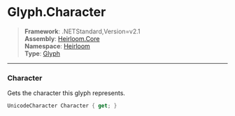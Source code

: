 # Glyph.Character

> **Framework**: .NETStandard,Version=v2.1  
> **Assembly**: [Heirloom.Core][0]  
> **Namespace**: [Heirloom][0]  
> **Type**: [Glyph][1]  

--------------------------------------------------------------------------------

### Character

Gets the character this glyph represents.

```cs
UnicodeCharacter Character { get; }
```

[0]: ..\Heirloom.Core.md
[1]: Heirloom.Glyph.md

